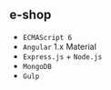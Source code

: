 ## e-shop

- `ECMAScript 6`
- `Angular` 1.x Material
- `Express.js` + `Node.js`
- `MongoDB`
- `Gulp`
